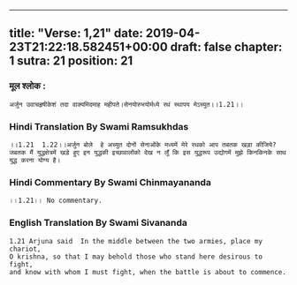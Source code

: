 
---
title: "Verse: 1,21"
date: 2019-04-23T21:22:18.582451+00:00
draft: false
chapter: 1
sutra: 21
position: 21
---
### मूल श्लोक :
```
अर्जुन उवाचहृषीकेशं तदा वाक्यमिदमाह महीपते।सेनयोरुभयोर्मध्ये रथं स्थापय मेऽच्युत।।1.21।।

```

### Hindi Translation By Swami Ramsukhdas
```
।।1.21  1.22।।अर्जुन बोले  हे अच्युत दोनों सेनाओंके मध्यमें मेरे रथको आप तबतक खड़ा कीजिये? जबतक मैं युद्धक्षेत्रमें खड़े हुए इन युद्धकी इच्छावालोंको देख न लूँ कि इस युद्धरूप उद्योगमें मुझे किनकिनके साथ युद्ध करना योग्य है।

```

### Hindi Commentary By Swami Chinmayananda
```
।।1.21।। No commentary.

```

### English Translation By Swami  Sivananda
```
1.21 Arjuna said  In the middle between the two armies, place my chariot,
O krishna, so that I may behold those who stand here desirous to fight,
and know with whom I must fight, when the battle is about to commence.

```

